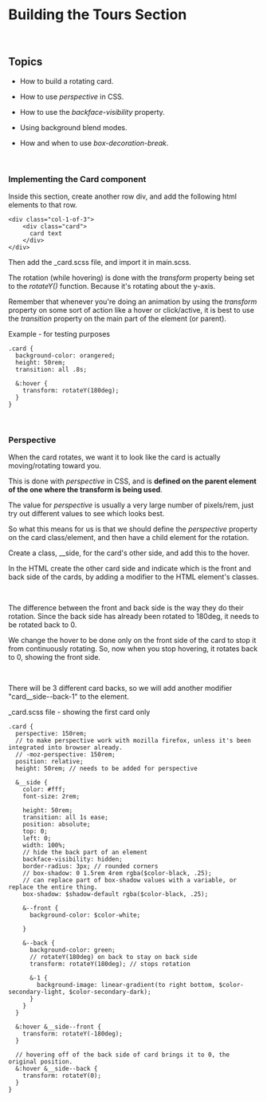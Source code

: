 # Building the Tours Section

</br>

## Topics

- How to build a rotating card.

- How to use *perspective* in CSS.

- How to use the *backface-visibility* property.

- Using background blend modes.

- How and when to use *box-decoration-break*.


</br>

### Implementing the Card component

Inside this section, create another row div, and add the following html elements to that row.
```
<div class="col-1-of-3">
    <div class="card">
      card text
    </div>
</div>
```

Then add the _card.scss file, and import it in main.scss.

The rotation (while hovering) is done with the *transform* property being set to the *rotateY()* function.
Because it's rotating about the y-axis.

Remember that whenever you're doing an animation by using the *transform* property on some sort of action like a hover or click/active,
it is best to use the *transition* property on the main part of the element (or parent).

Example - for testing purposes
```
.card {
  background-color: orangered;
  height: 50rem;
  transition: all .8s;

  &:hover {
    transform: rotateY(180deg);
  }
}
```

</br>

### Perspective

When the card rotates, we want it to look like the card is actually moving/rotating toward you.

This is done with *perspective* in CSS, and is **defined on the parent element of the one where the transform is being used**.

The value for *perspective* is usually a very large number of pixels/rem, just try out different values to see which looks best.

So what this means for us is that we should define the *perspective* property on the card class/element,
and then have a child element for the rotation.


Create a class, __side, for the card's other side, and add this to the hover.

In the HTML create the other card side and indicate which is the front and back side of the cards, by adding a modifier to the HTML element's classes.


</br>

The difference between the front and back side is the way they do their rotation.
Since the back side has already been rotated to 180deg,
it needs to be rotated back to 0.

We change the hover to be done only on the front side of the card to stop it from continuously rotating.
So, now when you stop hovering, it rotates back to 0, showing the front side.

</br>

There will be 3 different card backs, so we will add another modifier "card__side--back-1" to the element.

_card.scss file - showing the first card only
```
.card {
  perspective: 150rem;
  // to make perspective work with mozilla firefox, unless it's been integrated into browser already.
  // -moz-perspective: 150rem;
  position: relative;
  height: 50rem; // needs to be added for perspective

  &__side {
    color: #fff;
    font-size: 2rem;

    height: 50rem;
    transition: all 1s ease;
    position: absolute;
    top: 0;
    left: 0;
    width: 100%;
    // hide the back part of an element
    backface-visibility: hidden;
    border-radius: 3px; // rounded corners
    // box-shadow: 0 1.5rem 4rem rgba($color-black, .25);
    // can replace part of box-shadow values with a variable, or replace the entire thing.
    box-shadow: $shadow-default rgba($color-black, .25);

    &--front {
      background-color: $color-white;

    }

    &--back {
      background-color: green;
      // rotateY(180deg) on back to stay on back side
      transform: rotateY(180deg); // stops rotation

      &-1 {
        background-image: linear-gradient(to right bottom, $color-secondary-light, $color-secondary-dark);
      }
    }
  }

  &:hover &__side--front {
    transform: rotateY(-180deg);
  }

  // hovering off of the back side of card brings it to 0, the original position.
  &:hover &__side--back {
    transform: rotateY(0);
  }
}
```

